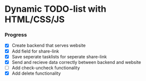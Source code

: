 # Dynamic TODO-list with HTML/CSS/JS

### Progress

- [x] Create backend that serves website
- [x] Add field for share-link
- [x] Save seperate tasklists for seperate share-link
- [x] Send and recieve data correctly between backend and website
- [ ] Add check-uncheck functionality
- [x] Add delete functionality
